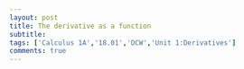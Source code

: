 ```yaml
---
layout: post
title: The derivative as a function
subtitle: 
tags: ['Calculus 1A','18.01','OCW','Unit 1:Derivatives']
comments: true
---
```

